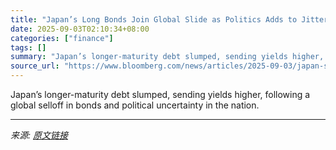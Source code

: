 ```yaml
---
title: "Japan’s Long Bonds Join Global Slide as Politics Adds to Jitters"
date: 2025-09-03T02:10:34+08:00
categories: ["finance"]
tags: []
summary: "Japan’s longer-maturity debt slumped, sending yields higher, following a global selloff in bonds and political uncertainty in the nation."
source_url: "https://www.bloomberg.com/news/articles/2025-09-03/japan-s-long-bonds-join-global-slide-as-politics-adds-to-jitters"
---
```


Japan’s longer-maturity debt slumped, sending yields higher, following a global selloff in bonds and political uncertainty in the nation.

---

*来源: [原文链接](https://www.bloomberg.com/news/articles/2025-09-03/japan-s-long-bonds-join-global-slide-as-politics-adds-to-jitters)*
